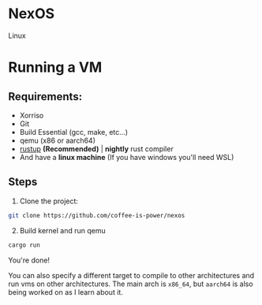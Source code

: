# NexOS
Linux

# Running a VM
## Requirements:
  - Xorriso
  - Git
  - Build Essential (gcc, make, etc...)
  - qemu (x86 or aarch64)
  - [rustup](https://rustup.rs) **(Recommended)** | **nightly** rust compiler
  - And have a **linux machine** (If you have windows you'll need WSL)
## Steps
1. Clone the project:
```bash
git clone https://github.com/coffee-is-power/nexos
```
2. Build kernel and run qemu
```bash
cargo run
```
You're done!

You can also specify a different target to compile to other architectures and run vms on other architectures. The main arch is `x86_64`, but `aarch64` is also being worked on as I learn about it.
